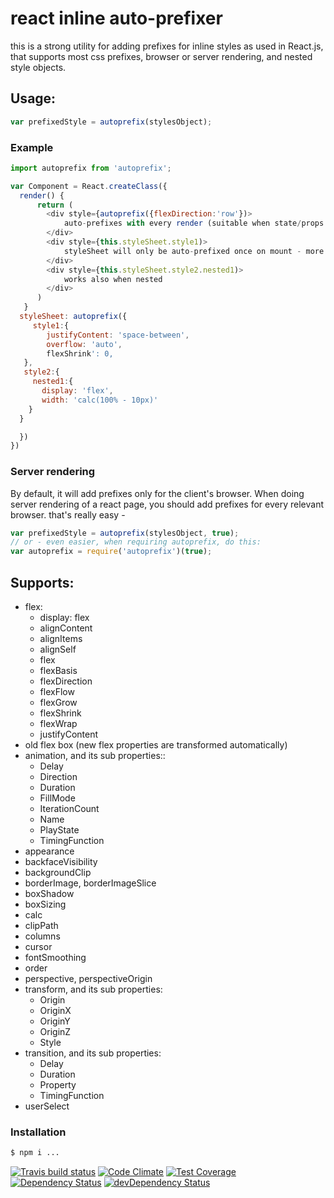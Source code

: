 # react inline auto-prefixer

this is a strong utility for adding prefixes for inline styles as used in React.js, that supports most css prefixes, browser or server rendering, and nested style objects.&nbsp;

## Usage:
```javascript
var prefixedStyle = autoprefix(stylesObject);
````
### Example
```javascript
import autoprefix from 'autoprefix';

var Component = React.createClass({
  render() {
      return (
        <div style={autoprefix({flexDirection:'row'})>
            auto-prefixes with every render (suitable when state/props                changes style)
        </div>
        <div style={this.styleSheet.style1)>
            styleSheet will only be auto-prefixed once on mount - more                 performant
        </div>
        <div style={this.styleSheet.style2.nested1)>
            works also when nested
        </div>
      )
   }
  styleSheet: autoprefix({
     style1:{
        justifyContent: 'space-between',
        overflow: 'auto',
        flexShrink': 0,
   },
   style2:{
     nested1:{
       display: 'flex',
       width: 'calc(100% - 10px)'
    }
  }

  })
})

```

### Server rendering
By default, it will add prefixes only for the client's browser. When doing server rendering of a react page, you should add prefixes for every relevant browser. that's really easy -

```javascript
var prefixedStyle = autoprefix(stylesObject, true);
// or - even easier, when requiring autoprefix, do this:
var autoprefix = require('autoprefix')(true);
````

## Supports:
- flex:
  - display: flex
  - alignContent
  - alignItems
  - alignSelf
  - flex
  - flexBasis
  - flexDirection
  - flexFlow
  - flexGrow
  - flexShrink
  - flexWrap
  - justifyContent
- old flex box (new flex properties are transformed automatically)
- animation, and its sub properties::
  - Delay
  - Direction
  - Duration
  - FillMode
  - IterationCount
  - Name
  - PlayState
  - TimingFunction
- appearance
- backfaceVisibility
- backgroundClip
- borderImage, borderImageSlice
- boxShadow
- boxSizing
- calc
- clipPath
- columns
- cursor
- fontSmoothing
- order
- perspective, perspectiveOrigin
- transform, and its sub properties:
  - Origin
  - OriginX
  - OriginY
  - OriginZ
  - Style
- transition, and its sub properties:
  - Delay
  - Duration
  - Property
  - TimingFunction
- userSelect


### Installation

```sh
$ npm i ...
```


[![Travis build status](http://img.shields.io/travis/yonatanmn/react-inline-auto-prefixer.svg?style=flat)](https://travis-ci.org/yonatanmn/react-inline-auto-prefixer)
[![Code Climate](https://codeclimate.com/github/yonatanmn/react-inline-auto-prefixer/badges/gpa.svg)](https://codeclimate.com/github/yonatanmn/react-inline-auto-prefixer)
[![Test Coverage](https://codeclimate.com/github/yonatanmn/react-inline-auto-prefixer/badges/coverage.svg)](https://codeclimate.com/github/yonatanmn/react-inline-auto-prefixer)
[![Dependency Status](https://david-dm.org/yonatanmn/react-inline-auto-prefixer.svg)](https://david-dm.org/yonatanmn/react-inline-auto-prefixer)
[![devDependency Status](https://david-dm.org/yonatanmn/react-inline-auto-prefixer/dev-status.svg)](https://david-dm.org/yonatanmn/react-inline-auto-prefixer#info=devDependencies)